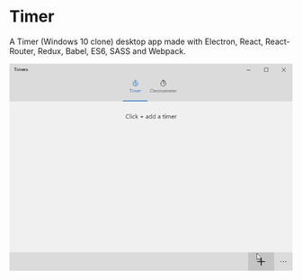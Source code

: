 # Timer
A Timer (Windows 10 clone) desktop app made with Electron, React, React-Router, Redux, Babel, ES6, SASS and Webpack.

<p align="center"><img src="/demo/demo-v0.1.gif"></p>
